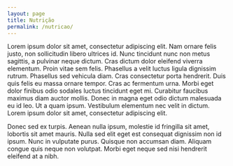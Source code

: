 ```yaml
---
layout: page
title: Nutrição
permalink: /nutricao/
---
```

Lorem ipsum dolor sit amet, consectetur adipiscing elit. Nam ornare felis justo, non sollicitudin libero ultrices id. Nunc tincidunt nunc non metus sagittis, a pulvinar neque dictum. Cras dictum dolor eleifend viverra elementum. Proin vitae sem felis. Phasellus a velit luctus ligula dignissim rutrum. Phasellus sed vehicula diam. Cras consectetur porta hendrerit. Duis quis felis eu massa ornare tempor. Cras ac fermentum urna. Morbi eget dolor finibus odio sodales luctus tincidunt eget mi. Curabitur faucibus maximus diam auctor mollis. Donec in magna eget odio dictum malesuada eu id leo. Ut a quam ipsum. Vestibulum elementum nec velit in dictum. Lorem ipsum dolor sit amet, consectetur adipiscing elit.

Donec sed ex turpis. Aenean nulla ipsum, molestie id fringilla sit amet, lobortis sit amet mauris. Nulla sed elit eget est consequat dignissim non id ipsum. Nunc in vulputate purus. Quisque non accumsan diam. Aliquam congue quis neque non volutpat. Morbi eget neque sed nisi hendrerit eleifend at a nibh.
